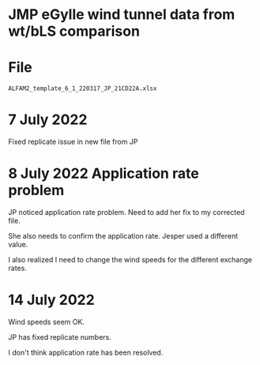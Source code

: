 # JMP eGylle wind tunnel data from wt/bLS comparison

# File
`ALFAM2_template_6_1_220317_JP_21CD22A.xlsx`

# 7 July 2022
Fixed replicate issue in new file from JP 

# 8 July 2022 Application rate problem
JP noticed application rate problem.
Need to add her fix to my corrected file.

She also needs to confirm the application rate.
Jesper used a different value.

I also realized I need to change the wind speeds for the different exchange rates.

# 14 July 2022
Wind speeds seem OK.

JP has fixed replicate numbers.

I don't think application rate has been resolved.

